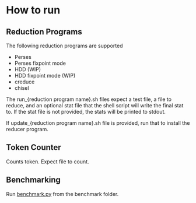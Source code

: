 # How to run


## Reduction Programs
The following reduction programs are supported

 - Perses
 - Perses fixpoint mode
 - HDD (WIP)
 - HDD fixpoint mode (WIP)
 - creduce
 - chisel

The run_{reduction program name}.sh files expect a test file, a file to reduce, 
and an optional stat file that the shell script will write the final stat to. 
If the stat file is not provided, the stats will be printed to stdout.

If update_{reduction program name}.sh file is provided, run that to install
the reducer program.


## Token Counter
Counts token. Expect file to count.


## Benchmarking
Run [benchmark.py](https://bitbucket.org/chengniansun/perses/src/master/benchmark/benchmark.py) 
from the benchmark folder.